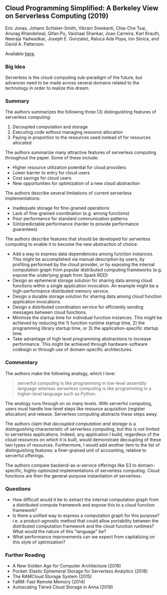 ## Cloud Programming Simplified: A Berkeley View on Serverless Computing (2019)

Eric Jonas, Johann Schleier-Smith, Vikram Sreekanti, Chia-Che Tsai, Anurag Khandelwal, Qifan Pu, Vaishaal Shankar, Joao Carreira, Karl Krauth, Neeraja Yadwadkar, Joseph E. Gonzalez, Raluca Ada Popa, Ion Stoica, and David A. Patterson.

Available [here](https://arxiv.org/abs/1902.03383).

### Big Idea

Serverless is the cloud-computing sub-paradigm of the future, but advances need to be made across several domains related to the technology in order to realize this dream.

### Summary

The authors summarizes the following three (3) distinguishing features of serverless computing:

1. Decoupled computation and storage
2. Executing code without managing resource allocation
3. Paying in proportion to the resources used instead of for resources allocated

The authors summarize many attractive features of serverless computing throughout the paper. Some of these include:
- Higher resource utilization potential for cloud providers
- Lower barrier to entry for cloud users
- Cost savings for cloud users
- New opportunities for optimization of a new cloud abstraction

The authors describe several limitations of current serverless implementations:
- Inadequate storage for fine-grained operations 
- Lack of fine-grained coordination (e.g. among functions)
- Poor performance for standard communication patterns
- (Un)predictable performance (harder to provide performance guarantees)

The authors describe features that should be developed for serverless computing to enable it to become the new abstraction of choice:
- Add a way to express data dependencies among function instances. This might be accomplished via manual description by users, by profiling performed by the cloud provider, or by exposing the internal computation graph from popular distributed computing frameworks (e.g. expose the underlying graph from Spark RDD)
- Design an ephemeral storage solution for sharing data among cloud functions within a single application invocation. An example might be a high-performance distributed memory service.
- Design a durable storage solution for sharing data among cloud function application invocations.
- Design a distributed coordination service for efficiently sending messages between cloud functions.
- Minimize the startup time for individual function instances. This might be achieved by reducing the 1) function runtime startup time, 2) the programming library startup time, or 3) the application-specific startup time.
- Take advantage of high level programming abstractions to increase performance. This might be achieved through hardware-software codesign or through use of domain-specific architectures.

### Commentary

The authors make the following analogy, which I love:

> serverful computing is like programming in low-level assembly language whereas serverless computing is like programming in a higher-level language such as Python.

The analogy runs through on so many levels. With serverful computing, users must handle low-level steps like resource acquisition (register allocation) and release. Serverless computing abstracts these steps away.

The authors claim that _decoupled computation and storage_ is a distinguishing characteristic of serverless computing, but this is not limited to serverless applications. Indeed, any application I build, regardless of the cloud resources on which it is built, would demonstrate decoupling of these two types of resources. Furthermore, I would add another item to the list of distinguishing features: a finer-grained unit of accounting, relative to serverful offerings.

The authors compare backend-as-a-service offerings like S3 to domain-specific, highly-optimized implementations of serverless computing. Cloud functions are then the general-purpose instantiation of serverless.

### Questions

- How difficult would it be to extract the internal computation graph from a distributed compute framework and expose this to a cloud function framework?
- Is there a unified way to express a computation graph for this purpose? i.e. a product-agnostic method that could allow portability between the distributed computation framework and the cloud function runtimes? What would the nature of this "language" be?
- What performance improvements can we expect from capitalizing on this style of optimization?

### Further Reading

- A New Golden Age for Computer Architecture (2019)
- Pocket: Elastic Ephemeral Storage for Serverless Analytics (2018)
- The RAMCloud Storage System (2015)
- FaRM: Fast Remote Memory (2014)
- Autoscaling Tiered Cloud Storage in Anna (2019)
